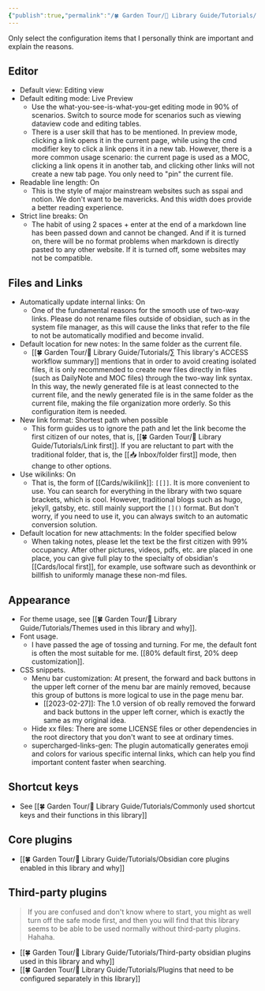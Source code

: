 ```yaml
---
{"publish":true,"permalink":"/🍀 Garden Tour/🧰 Library Guide/Tutorials/∑ Basic configuration of this library's obsidian and reasons.md","title":"∑ Basic configuration of this library's obsidian and reasons","created":"2022-08-09","modified":"2023-03-14","published":"2025-07-09T10:56:29.290+08:00","tags":["moc"],"cssclasses":""}
---
```


Only select the configuration items that I personally think are important and explain the reasons.

## Editor

- Default view: Editing view
- Default editing mode: Live Preview
	- Use the what-you-see-is-what-you-get editing mode in 90% of scenarios. Switch to source mode for scenarios such as viewing dataview code and editing tables.
	- There is a user skill that has to be mentioned. In preview mode, clicking a link opens it in the current page, while using the cmd modifier key to click a link opens it in a new tab. However, there is a more common usage scenario: the current page is used as a MOC, clicking a link opens it in another tab, and clicking other links will not create a new tab page. You only need to "pin" the current file.
- Readable line length: On
	- This is the style of major mainstream websites such as sspai and notion. We don't want to be mavericks. And this width does provide a better reading experience.
- Strict line breaks: On
	- The habit of using 2 spaces + enter at the end of a markdown line has been passed down and cannot be changed. And if it is turned on, there will be no format problems when markdown is directly pasted to any other website. If it is turned off, some websites may not be compatible.

## Files and Links

- Automatically update internal links: On
	- One of the fundamental reasons for the smooth use of two-way links. Please do not rename files outside of obsidian, such as in the system file manager, as this will cause the links that refer to the file to not be automatically modified and become invalid.
- Default location for new notes: In the same folder as the current file.
	- [[🍀 Garden Tour/🧰 Library Guide/Tutorials/∑ This library's ACCESS workflow summary]] mentions that in order to avoid creating isolated files, it is only recommended to create new files directly in files (such as DailyNote and MOC files) through the two-way link syntax. In this way, the newly generated file is at least connected to the current file, and the newly generated file is in the same folder as the current file, making the file organization more orderly. So this configuration item is needed.
- New link format: Shortest path when possible
	- This form guides us to ignore the path and let the link become the first citizen of our notes, that is, [[🍀 Garden Tour/🧰 Library Guide/Tutorials/Link first]]. If you are reluctant to part with the traditional folder, that is, the [[📥 Inbox/folder first]] mode, then change to other options.
- Use wikilinks: On
	- That is, the form of [[Cards/wikilink]]: `[[]]`. It is more convenient to use. You can search for everything in the library with two square brackets, which is cool. However, traditional blogs such as hugo, jekyll, gatsby, etc. still mainly support the `[]()` format. But don't worry, if you need to use it, you can always switch to an automatic conversion solution.
- Default location for new attachments: In the folder specified below
	- When taking notes, please let the text be the first citizen with 99% occupancy. After other pictures, videos, pdfs, etc. are placed in one place, you can give full play to the specialty of obsidian's [[Cards/local first]], for example, use software such as devonthink or billfish to uniformly manage these non-md files.

## Appearance

- For theme usage, see [[🍀 Garden Tour/🧰 Library Guide/Tutorials/Themes used in this library and why]].
- Font usage.
	- I have passed the age of tossing and turning. For me, the default font is often the most suitable for me. [[80% default first, 20% deep customization]].
- CSS snippets.
	- Menu bar customization: At present, the forward and back buttons in the upper left corner of the menu bar are mainly removed, because this group of buttons is more logical to use in the page menu bar.
		- [[2023-02-27]]: The 1.0 version of ob really removed the forward and back buttons in the upper left corner, which is exactly the same as my original idea.
	- Hide xx files: There are some LICENSE files or other dependencies in the root directory that you don't want to see at ordinary times.
	- supercharged-links-gen: The plugin automatically generates emoji and colors for various specific internal links, which can help you find important content faster when searching.

## Shortcut keys

- See [[🍀 Garden Tour/🧰 Library Guide/Tutorials/Commonly used shortcut keys and their functions in this library]]

## Core plugins

- [[🍀 Garden Tour/🧰 Library Guide/Tutorials/Obsidian core plugins enabled in this library and why]]

## Third-party plugins

> If you are confused and don't know where to start, you might as well turn off the safe mode first, and then you will find that this library seems to be able to be used normally without third-party plugins. Hahaha.

- [[🍀 Garden Tour/🧰 Library Guide/Tutorials/Third-party obsidian plugins used in this library and why]]
- [[🍀 Garden Tour/🧰 Library Guide/Tutorials/Plugins that need to be configured separately in this library]] 